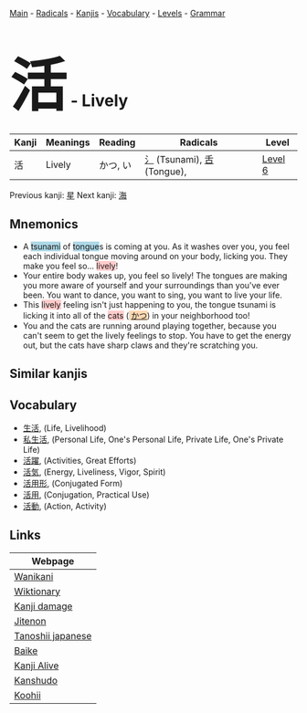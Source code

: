 <style> bigfont {font-size: 100px}</style>
[Main](../index.md) -
[Radicals](../radicals.md) -
[Kanjis](../kanjis.md) -
[Vocabulary](../vocabulary.md) -
[Levels](../levels.md) -
[Grammar](../grammar.md)
# <bigfont> 活</bigfont> - Lively 

| Kanji | Meanings | Reading | Radicals | Level |
| --- | --- | --- | --- | --- |
| 活 | Lively | かつ, い | [氵](../radicals/氵.md) (Tsunami), [舌](../radicals/舌.md) (Tongue),  | [Level 6](../levels/wk_level6.md) |

Previous kanji: [星](星.md) Next kanji: [海](海.md) 

## Mnemonics
 * A <span style="background-color:#ADD8E6"> tsunami</span> of <span style="background-color:#ADD8E6"> tongue</span>s is coming at you. As it washes over you, you feel each individual tongue moving around on your body, licking you. They make you feel so... <span style="background-color:#ffcccb"> lively</span>!
* Your entire body wakes up, you feel so lively! The tongues are making you more aware of yourself and your surroundings than you've ever been. You want to dance, you want to sing, you want to live your life.
* This <span style="background-color:#ffcccb"> lively</span> feeling isn't just happening to you, the tongue tsunami is licking it into all of the <span style="background-color:#ffcccb"> cats</span> (<span style="background-color:#fed8b1"> [かつ](https://jisho.org/search/かつ)</span>) in your neighborhood too!
* You and the cats are running around playing together, because you can't seem to get the lively feelings to stop. You have to get the energy out, but the cats have sharp claws and they're scratching you.


## Similar kanjis
 


## Vocabulary
 * [生活](../vocabulary/活.md), (Life, Livelihood)
* [私生活](../vocabulary/活.md), (Personal Life, One's Personal Life, Private Life, One's Private Life)
* [活躍](../vocabulary/活.md), (Activities, Great Efforts)
* [活気](../vocabulary/活.md), (Energy, Liveliness, Vigor, Spirit)
* [活用形](../vocabulary/活.md), (Conjugated Form)
* [活用](../vocabulary/活.md), (Conjugation, Practical Use)
* [活動](../vocabulary/活.md), (Action, Activity)



## Links 

| Webpage |
| --- |
| [Wanikani          ](https://www.wanikani.com/kanji/活) |
| [Wiktionary        ](https://en.wiktionary.org/wiki/活) |
| [Kanji damage      ](http://www.kanjidamage.com/kanji/search?utf8=✓&q=活) |
| [Jitenon           ](https://jitenon.com/kanji/活) |
| [Tanoshii japanese ](https://www.tanoshiijapanese.com/dictionary/kanji.cfm?k=活) |
| [Baike             ](https://baike.baidu.com/item/活) |
| [Kanji Alive       ](https://app.kanjialive.com/活) |
| [Kanshudo          ](https://www.kanshudo.com/searchmn?q=活) |
| [Koohii            ](https://kanji.koohii.com/study/kanji/活) |
